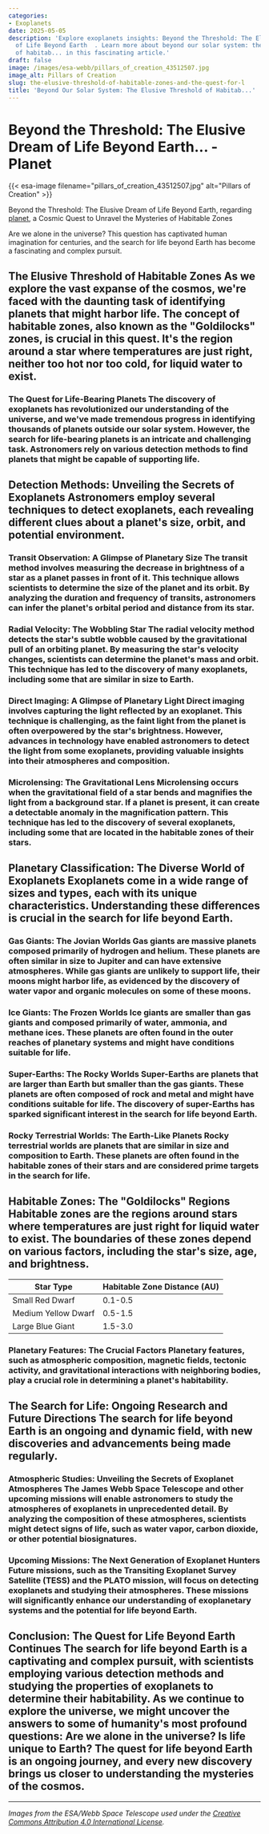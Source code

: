 ```yaml
---
categories:
- Exoplanets
date: 2025-05-05
description: 'Explore exoplanets insights: Beyond the Threshold: The Elusive Dream
  of Life Beyond Earth  . Learn more about beyond our solar system: the elusive threshold
  of habitab... in this fascinating article.'
draft: false
image: /images/esa-webb/pillars_of_creation_43512507.jpg
image_alt: Pillars of Creation
slug: the-elusive-threshold-of-habitable-zones-and-the-quest-for-l
title: 'Beyond Our Solar System: The Elusive Threshold of Habitab...'
---
```


# Beyond the Threshold: The Elusive Dream of Life Beyond Earth... - Planet
{{< esa-image filename="pillars_of_creation_43512507.jpg" alt="Pillars of Creation" >}}



Beyond the Threshold: The Elusive Dream of Life Beyond Earth, regarding [planet](/blog/[exoplanets](/blog/the-cosmic-dance-of-exoplanets-and-[habitable](/blog/understanding-the-habitable-zones-of-exoplanets-a-key-to-unl)-zones/)-and-the-search-for-life-beyond-earth/), a Cosmic Quest to Unravel the Mysteries of Habitable Zones

Are we alone in the universe? This question has captivated human imagination for centuries, and the search for life beyond Earth has become a fascinating and complex pursuit.

 ## The Elusive Threshold of Habitable Zones As we explore the vast expanse of the cosmos, we're faced with the daunting task of identifying planets that might harbor life. The concept of habitable zones, also known as the "Goldilocks" zones, is crucial in this quest. It's the region around a star where temperatures are just right, neither too hot nor too cold, for liquid water to exist.

 ### The Quest for Life-Bearing Planets The discovery of exoplanets has revolutionized our understanding of the universe, and we've made tremendous progress in identifying thousands of planets outside our solar system. However, the search for life-bearing planets is an intricate and challenging task. Astronomers rely on various detection methods to find planets that might be capable of supporting life.

 ## Detection Methods: Unveiling the Secrets of Exoplanets Astronomers employ several techniques to detect exoplanets, each revealing different clues about a planet's size, orbit, and potential environment.

 ### Transit Observation: A Glimpse of Planetary Size The transit method involves measuring the decrease in brightness of a star as a planet passes in front of it. This technique allows scientists to determine the size of the planet and its orbit. By analyzing the duration and frequency of transits, astronomers can infer the planet's orbital period and distance from its star.

 ### Radial Velocity: The Wobbling Star The radial velocity method detects the star's subtle wobble caused by the gravitational pull of an orbiting planet. By measuring the star's velocity changes, scientists can determine the planet's mass and orbit. This technique has led to the discovery of many exoplanets, including some that are similar in size to Earth.

 ### Direct Imaging: A Glimpse of Planetary Light Direct imaging involves capturing the light reflected by an exoplanet. This technique is challenging, as the faint light from the planet is often overpowered by the star's brightness. However, advances in technology have enabled astronomers to detect the light from some exoplanets, providing valuable insights into their atmospheres and composition.

 ### Microlensing: The Gravitational Lens Microlensing occurs when the gravitational field of a star bends and magnifies the light from a background star. If a planet is present, it can create a detectable anomaly in the magnification pattern. This technique has led to the discovery of several exoplanets, including some that are located in the habitable zones of their stars.

 ## Planetary Classification: The Diverse World of Exoplanets Exoplanets come in a wide range of sizes and types, each with its unique characteristics. Understanding these differences is crucial in the search for life beyond Earth.

 ### Gas Giants: The Jovian Worlds Gas giants are massive planets composed primarily of hydrogen and helium. These planets are often similar in size to Jupiter and can have extensive atmospheres. While gas giants are unlikely to support life, their moons might harbor life, as evidenced by the discovery of water vapor and organic molecules on some of these moons.

 ### Ice Giants: The Frozen Worlds Ice giants are smaller than gas giants and composed primarily of water, ammonia, and methane ices. These planets are often found in the outer reaches of planetary systems and might have conditions suitable for life.

 ### Super-Earths: The Rocky Worlds Super-Earths are planets that are larger than Earth but smaller than the gas giants. These planets are often composed of rock and metal and might have conditions suitable for life. The discovery of super-Earths has sparked significant interest in the search for life beyond Earth.

 ### Rocky Terrestrial Worlds: The Earth-Like Planets Rocky terrestrial worlds are planets that are similar in size and composition to Earth. These planets are often found in the habitable zones of their stars and are considered prime targets in the search for life.

 ## Habitable Zones: The "Goldilocks" Regions Habitable zones are the regions around stars where temperatures are just right for liquid water to exist. The boundaries of these zones depend on various factors, including the star's size, age, and brightness.

 | Star Type | Habitable Zone Distance (AU) |
| --- | --- |
| Small Red Dwarf | 0.1-0.5 |
| Medium Yellow Dwarf | 0.5-1.5 |
| Large Blue Giant | 1.5-3.0 | ### The Elusive Threshold: Finding the Perfect Distance The distance between a planet and its star is critical in determining the planet's habitability. If a planet is too close to its star, it might be scorched by intense heat, while a planet that's too far away might be frozen in a perpetual winter.

 ### Planetary Features: The Crucial Factors Planetary features, such as atmospheric composition, magnetic fields, tectonic activity, and gravitational interactions with neighboring bodies, play a crucial role in determining a planet's habitability.

 ## The Search for Life: Ongoing Research and Future Directions The search for life beyond Earth is an ongoing and dynamic field, with new discoveries and advancements being made regularly.

 ### Atmospheric Studies: Unveiling the Secrets of Exoplanet Atmospheres The James Webb Space Telescope and other upcoming missions will enable astronomers to study the atmospheres of exoplanets in unprecedented detail. By analyzing the composition of these atmospheres, scientists might detect signs of life, such as water vapor, carbon dioxide, or other potential biosignatures.

 ### Upcoming Missions: The Next Generation of Exoplanet Hunters Future missions, such as the Transiting Exoplanet Survey Satellite (TESS) and the PLATO mission, will focus on detecting exoplanets and studying their atmospheres. These missions will significantly enhance our understanding of exoplanetary systems and the potential for life beyond Earth.

 ## Conclusion: The Quest for Life Beyond Earth Continues The search for life beyond Earth is a captivating and complex pursuit, with scientists employing various detection methods and studying the properties of exoplanets to determine their habitability. As we continue to explore the universe, we might uncover the answers to some of humanity's most profound questions: Are we alone in the universe? Is life unique to Earth? The quest for life beyond Earth is an ongoing journey, and every new discovery brings us closer to understanding the mysteries of the cosmos.

---

*Images from the ESA/Webb Space Telescope used under the [Creative Commons Attribution 4.0 International License](https://creativecommons.org/licenses/by/4.0).*